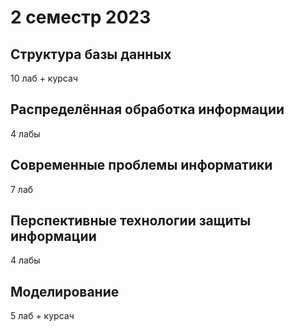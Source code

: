 # 2 семестр 2023

## Структура базы данных
10 лаб + курсач

## Распределённая обработка информации
4 лабы

## Современные проблемы информатики
7 лаб

## Перспективные технологии защиты информации
4 лабы

## Моделирование
5 лаб + курсач